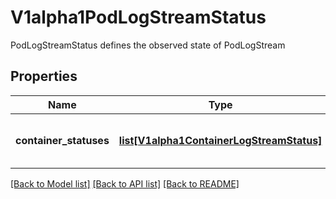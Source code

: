 # V1alpha1PodLogStreamStatus

PodLogStreamStatus defines the observed state of PodLogStream
## Properties
Name | Type | Description | Notes
------------ | ------------- | ------------- | -------------
**container_statuses** | [**list[V1alpha1ContainerLogStreamStatus]**](V1alpha1ContainerLogStreamStatus.md) | A list of containers being watched. | [optional] 

[[Back to Model list]](../README.md#documentation-for-models) [[Back to API list]](../README.md#documentation-for-api-endpoints) [[Back to README]](../README.md)


